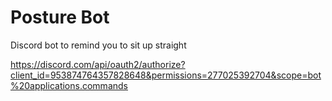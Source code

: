 # Posture Bot

Discord bot to remind you to sit up straight

https://discord.com/api/oauth2/authorize?client_id=953874764357828648&permissions=277025392704&scope=bot%20applications.commands

